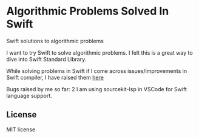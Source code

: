 # Algorithmic Problems Solved In Swift
Swift solutions to algorithmic problems

I want to try Swift to solve algorithmic problems. I felt this is a great way to dive into 
Swift Standard Library.

While solving problems in Swift if I come across issues/improvements in Swift compiler,
I have raised them [here](https://bugs.swift.org/)

Bugs raised by me so far: 2
I am using sourcekit-lsp in VSCode for Swift language support.


## License 
MIT license
